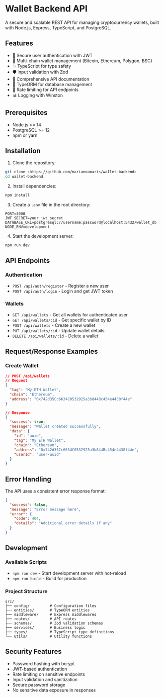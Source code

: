 # Wallet Backend API

A secure and scalable REST API for managing cryptocurrency wallets, built with Node.js, Express, TypeScript, and PostgreSQL.

## Features

- 🔐 Secure user authentication with JWT
- 💼 Multi-chain wallet management (Bitcoin, Ethereum, Polygon, BSC)
- ✨ TypeScript for type safety
- 🛡️ Input validation with Zod
- 📝 Comprehensive API documentation
- 🔄 TypeORM for database management
- 🚦 Rate limiting for API endpoints
- 📊 Logging with Winston

## Prerequisites

- Node.js >= 14
- PostgreSQL >= 12
- npm or yarn

## Installation

1. Clone the repository:

```bash
git clone <https://github.com/marianoamaris/wallet-backend>
cd wallet-backend
```

2. Install dependencies:

```bash
npm install
```

3. Create a `.env` file in the root directory:

```env
PORT=3000
JWT_SECRET=your_jwt_secret
DATABASE_URL=postgresql://username:password@localhost:5432/wallet_db
NODE_ENV=development
```

4. Start the development server:

```bash
npm run dev
```

## API Endpoints

### Authentication

- `POST /api/auth/register` - Register a new user
- `POST /api/auth/login` - Login and get JWT token

### Wallets

- `GET /api/wallets` - Get all wallets for authenticated user
- `GET /api/wallets/:id` - Get specific wallet by ID
- `POST /api/wallets` - Create a new wallet
- `PUT /api/wallets/:id` - Update wallet details
- `DELETE /api/wallets/:id` - Delete a wallet

## Request/Response Examples

### Create Wallet

```json
// POST /api/wallets
// Request
{
  "tag": "My ETH Wallet",
  "chain": "Ethereum",
  "address": "0x742d35Cc6634C0532925a3b844Bc454e4438f44e"
}

// Response
{
  "success": true,
  "message": "Wallet created successfully",
  "data": {
    "id": "uuid",
    "tag": "My ETH Wallet",
    "chain": "Ethereum",
    "address": "0x742d35Cc6634C0532925a3b844Bc454e4438f44e",
    "userId": "user-uuid"
  }
}
```

## Error Handling

The API uses a consistent error response format:

```json
{
  "success": false,
  "message": "Error message here",
  "error": {
    "code": 404,
    "details": "Additional error details if any"
  }
}
```

## Development

### Available Scripts

- `npm run dev` - Start development server with hot-reload
- `npm run build` - Build for production

### Project Structure

```
src/
├── config/         # Configuration files
├── entities/       # TypeORM entities
├── middleware/     # Express middlewares
├── routes/         # API routes
├── schemas/        # Zod validation schemas
├── services/       # Business logic
├── types/          # TypeScript type definitions
└── utils/          # Utility functions
```

## Security Features

- Password hashing with bcrypt
- JWT-based authentication
- Rate limiting on sensitive endpoints
- Input validation and sanitization
- Secure password storage
- No sensitive data exposure in responses
